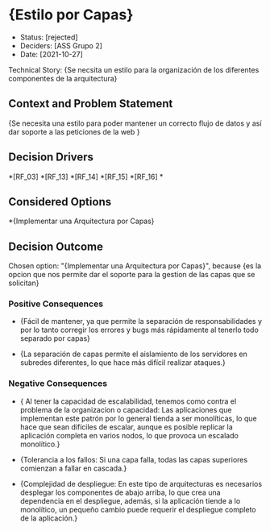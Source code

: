 # {Estilo por Capas}

* Status: [rejected]
* Deciders: [ASS Grupo 2]
* Date: [2021-10-27] 


Technical Story: {Se necsita un estilo para la organización de los diferentes componentes de la arquitectura} 

## Context and Problem Statement

{Se necesita una estilo para poder mantener un correcto flujo de datos y así dar soporte a las peticiones de la web }

## Decision Drivers <!-- optional -->
*[RF_03]
*[RF_13]
*[RF_14]
*[RF_15]
*[RF_16]
*

## Considered Options
*{Implementar una Arquitectura por Capas}


## Decision Outcome

Chosen option: "{Implementar una Arquitectura por Capas}", because {es la opcion que nos permite dar el soporte para la gestion de las capas que se solicitan}

### Positive Consequences 


* {Fácil de mantener, ya que permite la separación de responsabilidades y por lo tanto corregir los errores y bugs más rápidamente al tenerlo todo separado por capas}

* {La separación de capas permite el aislamiento de los servidores en subredes diferentes, lo que hace más difícil realizar ataques.}



### Negative Consequences
* { Al tener la capacidad de escalabilidad, tenemos como contra el problema de la organizacion o capacidad: Las aplicaciones que implementan este patrón
por lo general tienda a ser monolíticas, lo que hace que sean difíciles de escalar, aunque es posible replicar la aplicación completa en varios nodos, lo que provoca un escalado monolítico.}


* {Tolerancia a los fallos: Si una capa falla, todas las capas superiores comienzan a fallar en cascada.}

* {Complejidad de despliegue: En este tipo de arquitecturas es necesarios desplegar los componentes de abajo arriba, lo que crea una dependencia en el despliegue, además, si la aplicación tiende a lo monolítico, un pequeño cambio puede requerir el despliegue completo de la aplicación.}



